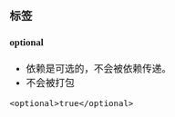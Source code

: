 <span  style="font-family: Simsun,serif; font-size: 17px; ">

### 标签

#### optional

- 依赖是可选的，不会被依赖传递。
- 不会被打包

~~~
<optional>true</optional>
~~~

</span>
